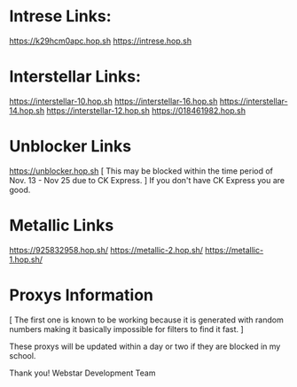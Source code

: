 # Intrese Links:

https://k29hcm0apc.hop.sh
https://intrese.hop.sh

# Interstellar Links:

https://interstellar-10.hop.sh
https://interstellar-16.hop.sh 
https://interstellar-14.hop.sh 
https://interstellar-12.hop.sh 
https://018461982.hop.sh

# Unblocker Links

https://unblocker.hop.sh [ This may be blocked within the time period of Nov. 13 - Nov 25 due to CK Express. ] If you don't have CK Express you are good.

# Metallic Links

https://925832958.hop.sh/
https://metallic-2.hop.sh/
https://metallic-1.hop.sh/

# Proxys Information

[ The first one is known to be working because it is generated with random numbers making it basically impossible for filters to find it fast. ]

These proxys will be updated within a day or two if they are blocked in my school. 

Thank you! Webstar Development Team




